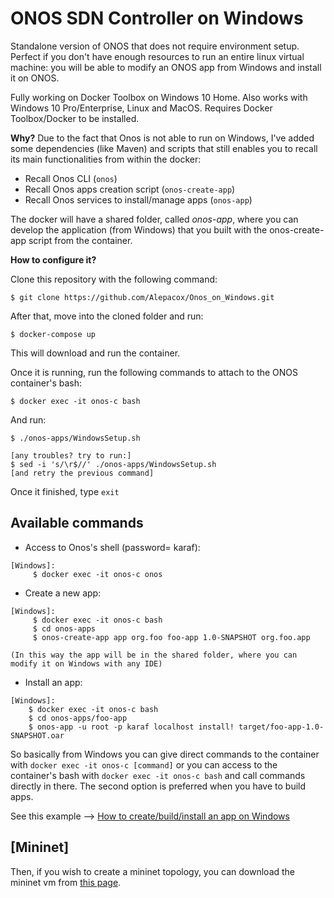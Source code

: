 # ONOS SDN Controller on Windows 
Standalone version of ONOS that does not require environment setup. Perfect if you don't have enough resources to run an entire linux virtual machine: you will be able to modify an ONOS app from Windows and install it on ONOS.

Fully working on Docker Toolbox on Windows 10 Home. Also works with Windows 10 Pro/Enterprise, Linux and MacOS.
Requires Docker Toolbox/Docker to be installed.

**Why?**
Due to the fact that Onos is not able to run on Windows, I've added some dependencies (like Maven) and scripts that still enables you to recall its main functionalities from within the docker:
- Recall Onos CLI (```onos```)
- Recall Onos apps creation script (```onos-create-app```)
- Recall Onos services to install/manage apps (```onos-app```) 

The docker will have a shared folder, called _onos-app_, where you can develop the application (from Windows) that you built with the onos-create-app script from the container.

**How to configure it?**

Clone this repository with the following command:
```
$ git clone https://github.com/Alepacox/Onos_on_Windows.git
```
After that, move into the cloned folder and run:
```
$ docker-compose up
```
This will download and run the container.

Once it is running, run the following commands to attach to the ONOS container's bash:
```
$ docker exec -it onos-c bash
```
And run:
```
$ ./onos-apps/WindowsSetup.sh

[any troubles? try to run:]
$ sed -i 's/\r$//' ./onos-apps/WindowsSetup.sh
[and retry the previous command]
```
Once it finished, type ```exit```

Available commands
-----------------------------------

- Access to Onos's shell (password= karaf):
```
[Windows]: 
     $ docker exec -it onos-c onos
```
 - Create a new app:
```
[Windows]: 
     $ docker exec -it onos-c bash
     $ cd onos-apps
     $ onos-create-app app org.foo foo-app 1.0-SNAPSHOT org.foo.app
 
(In this way the app will be in the shared folder, where you can modify it on Windows with any IDE)
```
 - Install an app:
 ```
 [Windows]: 
     $ docker exec -it onos-c bash
     $ cd onos-apps/foo-app
     $ onos-app -u root -p karaf localhost install! target/foo-app-1.0-SNAPSHOT.oar
 ```
So basically from Windows you can give direct commands to the container with ```docker exec -it onos-c [command]```
or you can access to the container's bash with ```docker exec -it onos-c bash``` and call commands directly in there.
The second option is preferred when you have to build apps. 

See this example --> [How to create/build/install an app on Windows](https://github.com/Alepacox/Onos_on_Windows/blob/master/%5BSample%5DCreateApp_Windows.md)

[Mininet]
--------------------------------------------
Then, if you wish to create a mininet topology, you can download the mininet vm from [this page](https://github.com/mininet/mininet/wiki/Mininet-VM-Images).

